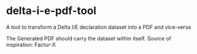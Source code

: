 # delta-i-e-pdf-tool
A tool to transform a Delta I/E declaration dataset into a PDF and vice-versa

The Generated PDF should carry the dataset within itself. Source of inspiration: Factur-X
